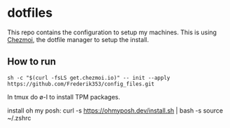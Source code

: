 # dotfiles

This repo contains the configuration to setup my machines. This is using [Chezmoi](https://chezmoi.io), the dotfile manager to setup the install.

## How to run

```sh -c "$(curl -fsLS get.chezmoi.io)" -- init --apply https://github.com/Frederik353/config_files.git```


In tmux do ø-I to install TPM packages.



install oh my posh: 
curl -s https://ohmyposh.dev/install.sh | bash -s
source ~/.zshrc


